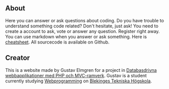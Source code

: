 ## About

Here you can answer or ask questions about coding. Do you have trouble to understand something code related? Don't hesitate, just ask!
You need to create a account to ask, vote or answer any question. Register right away. You can use markdown when you answer or ask something. 
Here is [cheatsheet](https://github.com/adam-p/markdown-here/wiki/Markdown-Cheatsheet). All sourcecode is available on Github. 



## Creator
This is a website made by Gustav Elmgren for a project in [Databasdrivna webbapplikationer med PHP och MVC-ramverk](http://edu.bth.se/utbildning/utb_kurstillfalle.asp?KtTermin=20161&KtAnmKod=T0000484&lang=sv&parentPtKod=PAGWE15h). Gustav is a student currently studying [Webprogramming](http://edu.bth.se/utbildning/utb_program.asp?PtKod=PAGWE15h&lang=sv) on [Blekinges Tekniska Högskola](https://www.bth.se/).
